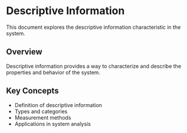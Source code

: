 # Descriptive Information

This document explores the descriptive information characteristic in the system.

## Overview

Descriptive information provides a way to characterize and describe the properties and behavior of the system.

## Key Concepts

- Definition of descriptive information
- Types and categories
- Measurement methods
- Applications in system analysis
